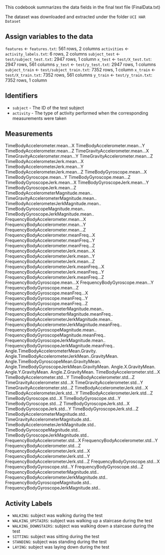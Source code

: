 This codebook summarizes the data fields in the final text file (FinalData.txt)

The dataset was downloaded and extracted under the folder `UCI HAR Dataset`

## Assign variables to the data 
`features` <- `features.txt`: 561 rows, 2 columns
`activities` <- `activity_labels.txt`: 6 rows, 2 columns
`subject_test` <- `test/subject_test.txt`: 2947 rows, 1 column
`x_test` <- `test/X_test.txt`: 2947 rows, 561 columns
`y_test` <- `test/y_test.txt`: 2947 rows, 1 columns
`subject_train` <- `test/subject_train.txt`: 7352 rows, 1 column
`x_train` <- `test/X_train.txt`: 7352 rows, 561 columns
`y_train` <- `test/y_train.txt`: 7352 rows, 1 column

## Identifiers
* `subject` - The ID of the test subject
* `activity` - The type of activity performed when the corresponding measurements were taken

## Measurements
TimeBodyAccelerometer.mean...X 
TimeBodyAccelerometer.mean...Y 
TimeBodyAccelerometer.mean...Z 
TimeGravityAccelerometer.mean...X 
TimeGravityAccelerometer.mean...Y 
TimeGravityAccelerometer.mean...Z 
TimeBodyAccelerometerJerk.mean...X 
TimeBodyAccelerometerJerk.mean...Y 
TimeBodyAccelerometerJerk.mean...Z 
TimeBodyGyroscope.mean...X 
TimeBodyGyroscope.mean...Y 
TimeBodyGyroscope.mean...Z 
TimeBodyGyroscopeJerk.mean...X 
TimeBodyGyroscopeJerk.mean...Y 
TimeBodyGyroscopeJerk.mean...Z 
TimeBodyAccelerometerMagnitude.mean.. 
TimeGravityAccelerometerMagnitude.mean.. 
TimeBodyAccelerometerJerkMagnitude.mean.. 
TimeBodyGyroscopeMagnitude.mean.. 
TimeBodyGyroscopeJerkMagnitude.mean.. 
FrequencyBodyAccelerometer.mean...X 
FrequencyBodyAccelerometer.mean...Y 
FrequencyBodyAccelerometer.mean...Z 
FrequencyBodyAccelerometer.meanFreq...X 
FrequencyBodyAccelerometer.meanFreq...Y 
FrequencyBodyAccelerometer.meanFreq...Z 
FrequencyBodyAccelerometerJerk.mean...X 
FrequencyBodyAccelerometerJerk.mean...Y 
FrequencyBodyAccelerometerJerk.mean...Z 
FrequencyBodyAccelerometerJerk.meanFreq...X 
FrequencyBodyAccelerometerJerk.meanFreq...Y 
FrequencyBodyAccelerometerJerk.meanFreq...Z 
FrequencyBodyGyroscope.mean...X 
FrequencyBodyGyroscope.mean...Y 
FrequencyBodyGyroscope.mean...Z 
FrequencyBodyGyroscope.meanFreq...X 
FrequencyBodyGyroscope.meanFreq...Y 
FrequencyBodyGyroscope.meanFreq...Z 
FrequencyBodyAccelerometerMagnitude.mean.. 
FrequencyBodyAccelerometerMagnitude.meanFreq.. 
FrequencyBodyAccelerometerJerkMagnitude.mean.. 
FrequencyBodyAccelerometerJerkMagnitude.meanFreq.. 
FrequencyBodyGyroscopeMagnitude.mean.. 
FrequencyBodyGyroscopeMagnitude.meanFreq.. 
FrequencyBodyGyroscopeJerkMagnitude.mean.. 
FrequencyBodyGyroscopeJerkMagnitude.meanFreq.. 
Angle.TimeBodyAccelerometerMean.Gravity. 
Angle.TimeBodyAccelerometerJerkMean..GravityMean. 
Angle.TimeBodyGyroscopeMean.GravityMean. 
Angle.TimeBodyGyroscopeJerkMean.GravityMean. 
Angle.X.GravityMean. 
Angle.Y.GravityMean. 
Angle.Z.GravityMean. 
TimeBodyAccelerometer.std...X 
TimeBodyAccelerometer.std...Y 
TimeBodyAccelerometer.std...Z 
TimeGravityAccelerometer.std...X 
TimeGravityAccelerometer.std...Y 
TimeGravityAccelerometer.std...Z 
TimeBodyAccelerometerJerk.std...X 
TimeBodyAccelerometerJerk.std...Y 
TimeBodyAccelerometerJerk.std...Z 
TimeBodyGyroscope.std...X 
TimeBodyGyroscope.std...Y 
TimeBodyGyroscope.std...Z 
TimeBodyGyroscopeJerk.std...X 
TimeBodyGyroscopeJerk.std...Y 
TimeBodyGyroscopeJerk.std...Z 
TimeBodyAccelerometerMagnitude.std.. 
TimeGravityAccelerometerMagnitude.std.. 
TimeBodyAccelerometerJerkMagnitude.std.. 
TimeBodyGyroscopeMagnitude.std.. 
TimeBodyGyroscopeJerkMagnitude.std.. 
FrequencyBodyAccelerometer.std...X 
FrequencyBodyAccelerometer.std...Y 
FrequencyBodyAccelerometer.std...Z 
FrequencyBodyAccelerometerJerk.std...X 
FrequencyBodyAccelerometerJerk.std...Y 
FrequencyBodyAccelerometerJerk.std...Z 
FrequencyBodyGyroscope.std...X 
FrequencyBodyGyroscope.std...Y 
FrequencyBodyGyroscope.std...Z 
FrequencyBodyAccelerometerMagnitude.std.. 
FrequencyBodyAccelerometerJerkMagnitude.std.. 
FrequencyBodyGyroscopeMagnitude.std.. 
FrequencyBodyGyroscopeJerkMagnitude.std..

## Activity Labels
* `WALKING`: subject was walking during the test
* `WALKING_UPSTAIRS`: subject was walking up a staircase during the test
* `WALKING_DOWNSTAIRS`: subject was walking down a staircase during the test
* `SITTING`: subject was sitting during the test
* `STANDING`: subject was standing during the test
* `LAYING`: subject was laying down during the test
